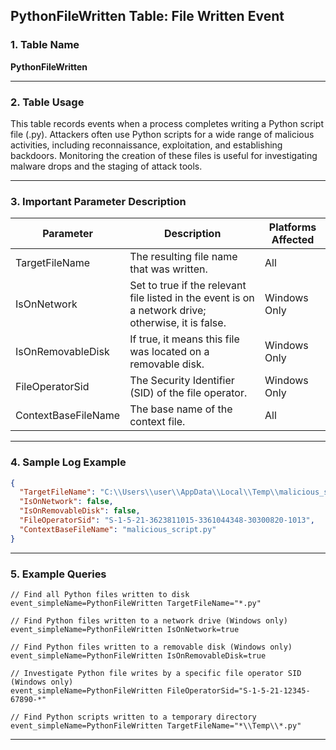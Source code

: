 ## PythonFileWritten Table: File Written Event

### 1. Table Name
**PythonFileWritten**

---

### 2. Table Usage
This table records events when a process completes writing a Python script file (.py). Attackers often use Python scripts for a wide range of malicious activities, including reconnaissance, exploitation, and establishing backdoors. Monitoring the creation of these files is useful for investigating malware drops and the staging of attack tools.

---

### 3. Important Parameter Description

| Parameter | Description | Platforms Affected |
|---|---|---|
| TargetFileName | The resulting file name that was written. | All |
| IsOnNetwork | Set to true if the relevant file listed in the event is on a network drive; otherwise, it is false. | Windows Only |
| IsOnRemovableDisk | If true, it means this file was located on a removable disk. | Windows Only |
| FileOperatorSid | The Security Identifier (SID) of the file operator. | Windows Only |
| ContextBaseFileName | The base name of the context file. | All |

---

### 4. Sample Log Example

```json
{
  "TargetFileName": "C:\\Users\\user\\AppData\\Local\\Temp\\malicious_script.py",
  "IsOnNetwork": false,
  "IsOnRemovableDisk": false,
  "FileOperatorSid": "S-1-5-21-3623811015-3361044348-30300820-1013",
  "ContextBaseFileName": "malicious_script.py"
}
```

---

### 5. Example Queries
```xql
// Find all Python files written to disk
event_simpleName=PythonFileWritten TargetFileName="*.py"

// Find Python files written to a network drive (Windows only)
event_simpleName=PythonFileWritten IsOnNetwork=true

// Find Python files written to a removable disk (Windows only)
event_simpleName=PythonFileWritten IsOnRemovableDisk=true

// Investigate Python file writes by a specific file operator SID (Windows only)
event_simpleName=PythonFileWritten FileOperatorSid="S-1-5-21-12345-67890-*"

// Find Python scripts written to a temporary directory
event_simpleName=PythonFileWritten TargetFileName="*\\Temp\\*.py"
```
---